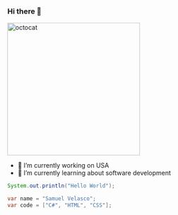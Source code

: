 ### Hi there 👋

<img src="https://i.postimg.cc/RCfytr38/thomas.gif" alt="octocat" width="300"/>

- 🔭 I’m currently working on USA
- 🌱 I’m currently learning about software development

```java
System.out.println("Hello World");
```

```c#
var name = "Samuel Velasco";
var code = ["C#", "HTML", "CSS"];
```
<!--
**SamuelVelascoH/SamuelVelascoH** is a ✨ _special_ ✨ repository because its `README.md` (this file) appears on your GitHub profile.

Here are some ideas to get you started:

- 🔭 I’m currently working on ...
- 🌱 I’m currently learning ...
- 👯 I’m looking to collaborate on ...
- 🤔 I’m looking for help with ...
- 💬 Ask me about ...
- 📫 How to reach me: ...
- 😄 Pronouns: ...
- ⚡ Fun fact: ...
-->
